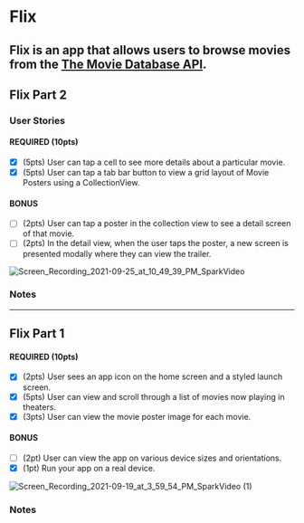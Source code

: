 # Flix

Flix is an app that allows users to browse movies from the [The Movie Database API](http://docs.themoviedb.apiary.io/#).
---
## Flix Part 2

### User Stories

#### REQUIRED (10pts)
- [X] (5pts) User can tap a cell to see more details about a particular movie.
- [X] (5pts) User can tap a tab bar button to view a grid layout of Movie Posters using a CollectionView.

#### BONUS
- [ ] (2pts) User can tap a poster in the collection view to see a detail screen of that movie.
- [ ] (2pts) In the detail view, when the user taps the poster, a new screen is presented modally where they can view the trailer.

![Screen_Recording_2021-09-25_at_10_49_39_PM_SparkVideo](https://user-images.githubusercontent.com/81489476/134792116-76682cb5-37d9-41f2-83be-613775a771df.gif)


### Notes
---

## Flix Part 1


#### REQUIRED (10pts)
- [X] (2pts) User sees an app icon on the home screen and a styled launch screen.
- [X] (5pts) User can view and scroll through a list of movies now playing in theaters.
- [X] (3pts) User can view the movie poster image for each movie.

#### BONUS
- [ ] (2pt) User can view the app on various device sizes and orientations.
- [X] (1pt) Run your app on a real device.

![Screen_Recording_2021-09-19_at_3_59_54_PM_SparkVideo (1)](https://user-images.githubusercontent.com/81489476/133941566-437fb0e3-5eb5-42b8-a988-165174e420ac.gif)


### Notes
